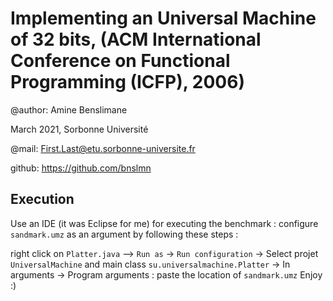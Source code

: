 #  Implementing an Universal Machine of 32 bits, (ACM International Conference on Functional Programming (ICFP), 2006)

  @author: Amine Benslimane
  
  March 2021, Sorbonne Université 
  
  @mail: First.Last@etu.sorbonne-universite.fr
  
  github: https://github.com/bnslmn
  
  ## Execution

  Use an IDE (it was Eclipse for me) for executing the benchmark : configure `sandmark.umz` as an argument by following these steps :
  
  right click on `Platter.java` 
  --> `Run as` -> `Run configuration`
  -> Select projet `UniversalMachine` and main class `su.universalmachine.Platter`
 -> In arguments -> Program arguments : paste the location of `sandmark.umz`
 																				Enjoy :)
